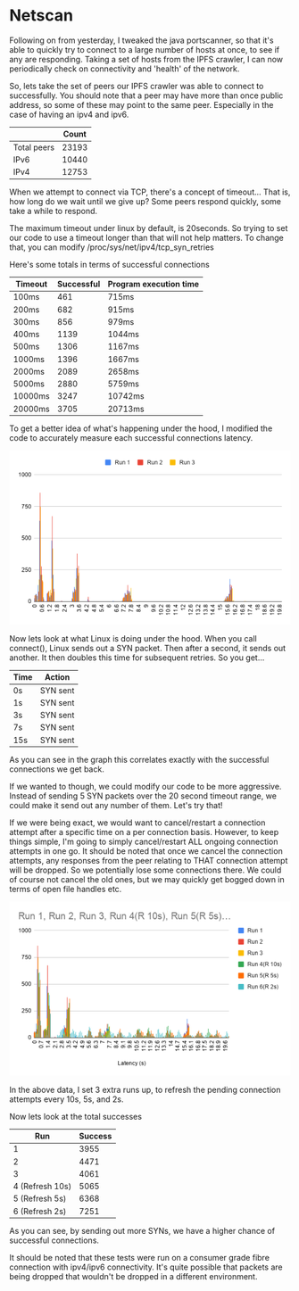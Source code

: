 # Netscan

Following on from yesterday, I tweaked the java portscanner, so that it's able to quickly try to connect to a large number of hosts at once, to see if any are responding.
Taking a set of hosts from the IPFS crawler, I can now periodically check on connectivity and 'health' of the network.

So, lets take the set of peers our IPFS crawler was able to connect to successfully. You should note that a peer may have more than once public address,
so some of these may point to the same peer. Especially in the case of having an ipv4 and ipv6.

|                 | Count |
| --------------- | ----- |
| Total peers     | 23193 |
| IPv6            | 10440 |
| IPv4            | 12753 |

When we attempt to connect via TCP, there's a concept of timeout... That is, how long do we wait until we give up?
Some peers respond quickly, some take a while to respond.

The maximum timeout under linux by default, is 20seconds. So trying to set our code to use a timeout longer than that will not help matters.
To change that, you can modify /proc/sys/net/ipv4/tcp_syn_retries

Here's some totals in terms of successful connections

| Timeout        | Successful | Program execution time |
| -------------- | ---------- | ---------------------- |
|          100ms |        461 |                  715ms |
|          200ms |        682 |                  915ms |
|          300ms |        856 |                  979ms |
|          400ms |       1139 |                 1044ms |
|          500ms |       1306 |                 1167ms |
|         1000ms |       1396 |                 1667ms |
|         2000ms |       2089 |                 2658ms |
|         5000ms |       2880 |                 5759ms |
|        10000ms |       3247 |                10742ms |
|        20000ms |       3705 |                20713ms |

To get a better idea of what's happening under the hood, I modified the code to accurately measure each successful connections latency. 

![TCP Connect Latency](/images/tcp_connect_latency.png)

Now lets look at what Linux is doing under the hood.
When you call connect(), Linux sends out a SYN packet. Then after a second, it sends out another. It then doubles this time for subsequent retries.
So you get...

| Time |   Action |
| ---- | -------- |
|   0s | SYN sent |
|   1s | SYN sent |
|   3s | SYN sent |
|   7s | SYN sent |
|  15s | SYN sent |

As you can see in the graph this correlates exactly with the successful connections we get back.

If we wanted to though, we could modify our code to be more aggressive. Instead of sending 5 SYN packets over the 20 second timeout range, we could make it send out any number of them. Let's try that!

If we were being exact, we would want to cancel/restart a connection attempt after a specific time on a per connection basis. However, to keep things simple, I'm going to simply cancel/restart ALL ongoing connection attempts in one go.
It should be noted that once we cancel the connection attempts, any responses from the peer relating to THAT connection attempt will be dropped. So we potentially lose some connections there. We could of course not cancel the old ones, but we may quickly get bogged down in terms of open file handles etc.

![TCP Connect Latency Refresh](/images/tcp_connect_latency_refresh.png)

In the above data, I set 3 extra runs up, to refresh the pending connection attempts every 10s, 5s, and 2s.

Now lets look at the total successes

| Run             | Success |
| --------------- | ------- |
| 1               |    3955 |
| 2               |    4471 |
| 3               |    4061 |
| 4 (Refresh 10s) |    5065 |
| 5 (Refresh 5s)  |    6368 |
| 6 (Refresh 2s)  |    7251 |

As you can see, by sending out more SYNs, we have a higher chance of successful connections.

It should be noted that these tests were run on a consumer grade fibre connection with ipv4/ipv6 connectivity. It's quite possible that packets are being dropped that wouldn't be dropped in a different environment.
